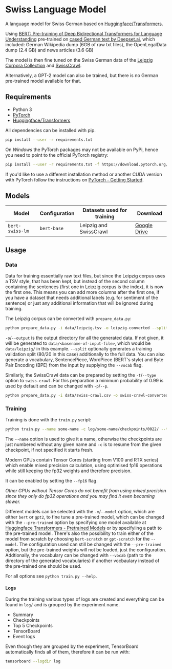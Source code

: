 # Swiss Language Model

A language model for Swiss German based on
[Huggingface/Transformers][huggingface-transformers].

Using [BERT: Pre-training of Deep Bidirectional Transformers for Language Understanding][arxiv-bert]
pre-trained on [cased German text by Deepset.ai][bert-german], which included:
German Wikipedia dump (6GB of raw txt files), the OpenLegalData dump (2.4 GB)
and news articles (3.6 GB)

The model is then fine tuned on the Swiss German data of the
[Leipzig Corpora Collection][leipzig-corpora] and
[SwissCrawl][swiss-crawl-corpus].

Alternatively, a GPT-2 model can also be trained, but there is no German
pre-trained model available for that.

## Requirements

- Python 3
- [PyTorch][pytorch]
- [Huggingface/Transformers][huggingface-transformers]

All dependencies can be installed with pip.

```sh
pip install --user -r requirements.txt
```

On *Windows* the PyTorch packages may not be available on PyPi, hence you need
to point to the official PyTorch registry:

```sh
pip install --user -r requirements.txt -f https://download.pytorch.org/whl/torch_stable.html
```

If you'd like to use a different installation method or another CUDA version
with PyTorch follow the instructions on
[PyTorch - Getting Started][pytorch-started].

## Models

| Model           | Configuration | Datasets used for training | Download                      |
|-----------------|---------------|----------------------------|-------------------------------|
| `bert-swiss-lm` | `bert-base`   | Leipzig and SwissCrawl     | [Google Drive][bert-swiss-lm] |

## Usage

### Data

Data for training essentially raw text files, but since the Leipzig corpus uses
a TSV style, that has been kept, but instead of the second column containing the
sentences (first one in Leipzig corpus is the index), it is now the first one.
This means you can add more columns after the first one, if you have a dataset
that needs additional labels (e.g. for sentiment of the sentence) or just any
additional information that will be ignored during training.

The Leipzig corpus can be converted with `prepare_data.py`:

```sh
python prepare_data.py -i data/leipzig.tsv -o leipzig-converted --split 80
```

`-o`/`--output` is the output directory for all the generated data. If not
given, it will be generated to `data/<basename-of-input-file>`, which would be
`data/leipzig/` in this example.
`--split` optionally generates a training validation split (80/20 in this case)
additionally to the full data.
You can also generate a vocabulary, SentencePiece, WordPiece (BERT's style) and
Byte Pair Encoding (BPE) from the input by supplying the `--vocab` flag.

Similarly, the SwissCrawl data can be prepared by setting the `-t`/`--type`
option to `swiss-crawl`. For this preparation a minimum probability of 0.99 is
used by default and can be changed with `-p`/`--p`.

```sh
python prepare_data.py -i data/swiss-crawl.csv -o swiss-crawl-converted --split 80 -t swiss-crawl
```

### Training

Training is done with the `train.py` script:

```sh
python train.py --name some-name -c log/some-name/checkpoints/0022/ --train-text /path/to/text.tsv --validation-text /path/to/text.tsv --fp16
```

The `--name` option is used to give it a name, otherwise the checkpoints are
just numbered without any given name and `-c` is to resume from the given
checkpoint, if not specified it starts fresh.

Modern GPUs contain Tensor Cores (starting from V100 and RTX series) which
enable mixed precision calculation, using optimised fp16 operations while still
keeping the fp32 weights and therefore precision.

It can be enabled by setting the `--fp16` flag.

*Other GPUs without Tensor Cores do not benefit from using mixed precision
since they only do fp32 operations and you may find it even becoming slower.*

Different models can be selected with the `-m`/`--model` option, which are
either `bert` or `gpt2`, to fine tune a pre-trained model, which can be changed
with the `--pre-trained` option by specifying one model available at
[Huggingface Transformers - Pretrained Models][huggingface-pre-trained] or by
specifyiing a path to the pre-trained model.
There's also the possibility to train either of the model from scratch by
choosing `bert-scratch` or `gpt-scratch` for the `--model`. The configuration
used can still be changed with the `--pre-trained` option, but the pre-trained
weights will not be loaded, just the configuration. Addtionally, the vocabulary
can be changed with `--vocab` (path to the directory of the generated
vocabularies) if another vocbaulary instead of the pre-trained one should be
used.

For all options see `python train.py --help`.

#### Logs

During the training various types of logs are created and everything can be
found in `log/` and is grouped by the experiment name.

- Summary
- Checkpoints
- Top 5 Checkpoints
- TensorBoard
- Event logs

Even though they are grouped by the experiment, TensorBoard automatically finds
all of them, therefore it can be run with:

```sh
tensorboard --logdir log
```

[arxiv-bert]: https://arxiv.org/abs/1810.04805
[bert-german]: https://deepset.ai/german-bert
[bert-swiss-lm]: https://drive.google.com/open?id=1FBIIMO9C1Os-Er7DpL2G2DuUbsjWP2ts
[huggingface-transformers]: https://github.com/huggingface/transformers
[huggingface-pre-trained]: https://huggingface.co/transformers/pretrained_models.html
[leipzig-corpora]: https://wortschatz.uni-leipzig.de/en/download/
[pytorch]: https://pytorch.org/
[pytorch-started]: https://pytorch.org/get-started/locally/
[swiss-crawl-corpus]: https://icosys.ch/swisscrawl
